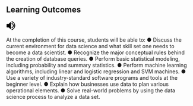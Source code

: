 ## Learning Outcomes

<a href="https://drgjguerrero.github.io/ds210-syllabus/#/audio3.html"> 
      <img alt="Sound" src="./Web/sound.svg" height="25">
  </a>

  
At the completion of this course, students will be able to:
●	Discuss the current environment for data science and what skill set one needs to become a data scientist.
●	Recognize the major conceptual rules behind the creation of database queries.
●	Perform basic statistical modeling, including probability and summary statistics.
●	Perform machine learning algorithms, including linear and logistic regression and SVM machines.
●	Use a variety of industry-standard software programs and tools at the beginner level.
●	Explain how businesses use data to plan various operational elements.
●	Solve real-world problems by using the data science process to analyze a data set.


